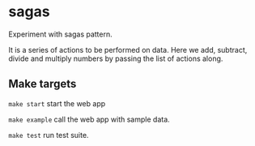 # sagas
Experiment with sagas pattern.

It is a series of actions to be performed on data. Here we add, subtract, divide and multiply numbers by passing the list of actions along.

## Make targets 
```make start```
start the web app

```make example```
call the web app with sample data.

```make test```
run test suite.
